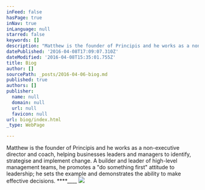 ```yaml
---
inFeed: false
hasPage: true
inNav: true
inLanguage: null
starred: false
keywords: []
description: "Matthew is the founder of Principis and he works as a non-executive director and coach,\_helping businesses leaders and managers to identify, strategise and implement change.\_A builder and leader of high-level management teams, he promotes a “do something first” attitude to\_leadership; he sets the example and demonstrates the ability to make effective decisions. "
datePublished: '2016-04-08T17:09:07.310Z'
dateModified: '2016-04-08T15:35:01.755Z'
title: Biog
author: []
sourcePath: _posts/2016-04-06-biog.md
published: true
authors: []
publisher:
  name: null
  domain: null
  url: null
  favicon: null
url: biog/index.html
_type: WebPage

---
```

Matthew is the founder of Principis and he works as a non-executive director and coach, helping businesses leaders and managers to identify, strategise and implement change. A builder and leader of high-level management teams, he promotes a "do something first" attitude to leadership; he sets the example and demonstrates the ability to make effective decisions. ****____
![](https://the-grid-user-content.s3-us-west-2.amazonaws.com/d1126d1c-2d92-44b4-8a21-8d5bc241396a.jpg)